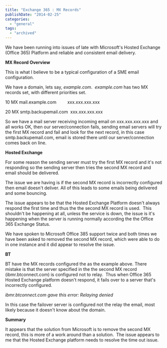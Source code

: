 ```yaml
---
title: "Exchange 365 : MX Records"
publishDate: "2014-02-25"
categories: 
  - "general"
tags:
  - "archived"
---
```


We have been running into issues of late with Microsoft's Hosted Exchange (Office 365) Platform and reliable and consistent email delivery.

**MX Record Overview**

This is what I believe to be a typical configuration of a SME email configuration.

We have a domain, lets say, _example.com_.  _example.com_ has two MX records set, with different priorities set.

10 MX mail.example.com         xxx.xxx.xxx.xxx

20 MX smtp.backupemail.com  xxx.xxx.xxx.xxx

So we have a mail server receiving incoming email on xxx.xxx.xxx.xxx and all works OK, then our server/connection fails, sending email servers will try the first MX record and fail and look for the next record, in this case smtp.backupemail.com, email is stored there until our server/connection comes back on line.

**Hosted Exchange**

For some reason the sending server must try the first MX record and it's not responding so the sending server then tries the second MX record and email should be delivered.

The issue we are having is if the second MX record is incorrectly configured then email doesn't deliver. All of this leads to some emails being delivered and some bouncing.

The issue appears to be that the Hosted Exchange Platform doesn't always respond the first time and thus the the second MX record is used.  This shouldn't be happening at all, unless the service is down, the issue is it's happening when the server is running normally according the the Office 365 Exchange Status.

We have spoken to Microsoft Office 385 support twice and both times we have been asked to removed the second MX record, which were able to do in one instance and it did appear to resolve the issue.

**BT**

BT have the MX records configured the as the example above. There mistake is that the server specified in the the second MX record (ibmr.btconnect.com) is configured not to relay.  Thus when Office 365 Hosted Exchange platform doesn't respond, it fails over to a server that's incorrectly configured.

_ibmr.btconnect.com gave this error: Relaying denied_

In this case the failover server is configured not the relay the email, most likely because it doesn't know about the domain.

**Summary**

It appears that the solution from Microsoft is to remove the second MX record, this is more of a work around than a solution.  The issue appears to me that the Hosted Exchange platform needs to resolve the time out issue.
